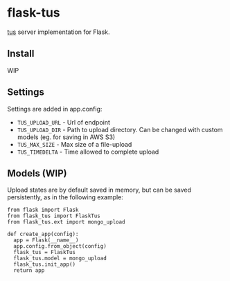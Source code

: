 # flask-tus

[tus](https://www.tus.io) server implementation for Flask.

## Install
WIP

## Settings
Settings are added in app.config:
- `TUS_UPLOAD_URL` - Url of endpoint
- `TUS_UPLOAD_DIR` - Path to upload directory. Can be changed with custom models (eg. for saving in AWS S3)
- `TUS_MAX_SIZE` - Max size of a file-upload
- `TUS_TIMEDELTA` - Time allowed to complete upload

## Models (WIP)
Upload states are by default saved in memory, but can be saved persistently, as in the following example:
```
from flask import Flask
from flask_tus import FlaskTus
from flask_tus.ext import mongo_upload

def create_app(config):
  app = Flask(__name__)  
  app.config.from_object(config)
  flask_tus = FlaskTus
  flask_tus.model = mongo_upload
  flask_tus.init_app()
  return app
```
